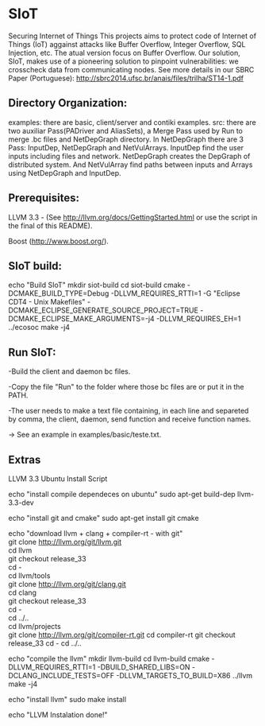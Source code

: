 SIoT
====

Securing Internet of Things
This projects aims to protect code of Internet of Things (IoT) aggainst attacks 
like Buffer Overflow, Integer Overflow, SQL Injection, etc. 
The atual version focus on Buffer Overflow. 
Our solution, SIoT, makes use of a pioneering solution to pinpoint vulnerabilities: we crosscheck
data from communicating nodes.
See more details in our SBRC Paper (Portuguese): http://sbrc2014.ufsc.br/anais/files/trilha/ST14-1.pdf

Directory Organization: 
-----------------------
examples: there are basic, client/server and contiki examples.
src: there are two auxiliar Pass(PADriver and AliasSets),  a Merge Pass used by Run to merge .bc files 
	     and NetDepGraph directory. In NetDepGraph there are 3 Pass: InputDep, NetDepGraph and NetVulArrays. 
	     InputDep find the user inputs including files and network. NetDepGraph creates the DepGraph of 
	     distributed system. And NetVulArray find paths between inputs and Arrays using NetDepGraph and InputDep. 

Prerequisites:
--------------
LLVM 3.3 - (See http://llvm.org/docs/GettingStarted.html or use the script in the final of this README).

Boost (http://www.boost.org/).

SIoT build:
-----------
echo "Build SIoT"
mkdir siot-build
cd siot-build
cmake -DCMAKE_BUILD_TYPE=Debug -DLLVM_REQUIRES_RTTI=1 -G "Eclipse CDT4 - Unix Makefiles" -DCMAKE_ECLIPSE_GENERATE_SOURCE_PROJECT=TRUE -DCMAKE_ECLIPSE_MAKE_ARGUMENTS=-j4 -DLLVM_REQUIRES_EH=1 ../ecosoc
make -j4


Run SIoT:
---------
-Build the client and daemon bc files.

-Copy the file "Run" to the folder where those bc files are or put it in the PATH.

-The user needs to make a text file containing, in each line and separeted by comma, the client, daemon, send function and receive function names.

-> See an example in examples/basic/teste.txt.



Extras
-------
LLVM 3.3 Ubuntu Install Script 

echo "install compile dependeces on ubuntu"
sudo apt-get build-dep llvm-3.3-dev 

echo "install git and cmake"
sudo apt-get install git cmake

echo "download llvm + clang + compiler-rt - with git"                                                                                                                                                                       
git clone http://llvm.org/git/llvm.git                                                                                                                                                                                           
cd llvm                                                                                                                                                                                                                          
git checkout release_33                                                                                                                                                                                                          
cd -                                                                                                                                                                                                                             
cd llvm/tools                                                                                                                                                                                                                    
git clone http://llvm.org/git/clang.git                                                                                                                                                                                          
cd clang                                                                                                                                                                                                                         
git checkout release_33                                                                                                                                                                                                          
cd -                                                                                                                                                                                                                             
cd ../..                                                                                                                                                                                                                         
cd llvm/projects                                                                                                                                                                                                                 
git clone http://llvm.org/git/compiler-rt.git
cd compiler-rt
git checkout release_33
cd -
cd ../..

echo "compile the llvm"
mkdir llvm-build
cd llvm-build
cmake -DLLVM_REQUIRES_RTTI=1 -DBUILD_SHARED_LIBS=ON -DCLANG_INCLUDE_TESTS=OFF -DLLVM_TARGETS_TO_BUILD=X86 ../llvm
make -j4

echo "install llvm"
sudo make install

echo "LLVM Instalation done!"

